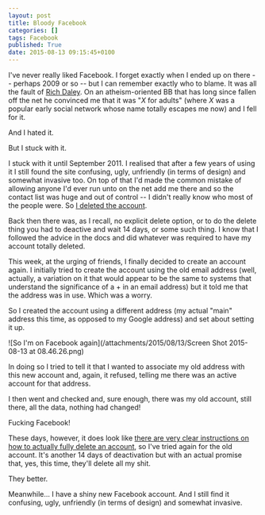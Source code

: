 ```yaml
---
layout: post
title: Bloody Facebook
categories: []
tags: Facebook
published: True
date: 2015-08-13 09:15:45+0100
---
```


I've never really liked Facebook. I forget exactly when I ended up on there --
perhaps 2009 or so -- but I can remember exactly who to blame. It was all the
fault of [Rich Daley](http://richd.me/). On an atheism-oriented BB that has
long since fallen off the net he convinced me that it was "*X* for adults"
(where *X* was a popular early social network whose name totally escapes me
now) and I fell for it.

And I hated it.

But I stuck with it.

I stuck with it until September 2011. I realised that after
a few years of using it I still found the site confusing, ugly, unfriendly
(in terms of design) and somewhat invasive too. On top of that I'd made the
common mistake of allowing anyone I'd ever run unto on the net add me there
and so the contact list was huge and out of control -- I didn't really know
who most of the people were. So [I deleted the account](https://plus.google.com/+DavePearson/posts/jPqNPhg7idp).

Back then there was, as I recall, no explicit delete option, or to do the
delete thing you had to deactive and wait 14 days, or some such thing. I know
that I followed the advice in the docs and did whatever was required to have my
account totally deleted.

This week, at the urging of friends, I finally decided to create an account
again. I initially tried to create the account using the old email address
(well, actually, a variation on it that would appear to be the same to
systems that understand the significance of a + in an email address) but it
told me that the address was in use. Which was a worry.

So I created the account using a different address (my actual "main" address
this time, as opposed to my Google address) and set about setting it up.

![So I'm on Facebook again](/attachments/2015/08/13/Screen Shot 2015-08-13 at 08.46.26.png)

In doing so I tried to tell it that I wanted to associate my old address with this
new account and, again, it refused, telling me there was an active account for
that address.

I then went and checked and, sure enough, there was my old account, still
there, all the data, nothing had changed!

Fucking Facebook!

These days, however, it does look like [there are very clear instructions on
how to actually fully delete an account](https://www.facebook.com/help/224562897555674), so I've tried again for the old
account. It's another 14 days of deactivation but with an actual promise that,
yes, this time, they'll delete all my shit.

They better.

Meanwhile... I have a shiny new Facebook account. And I still find it confusing,
ugly, unfriendly (in terms of design) and somewhat invasive.

[//]: # (2015-08-13-bloody-facebook.md ends here)
